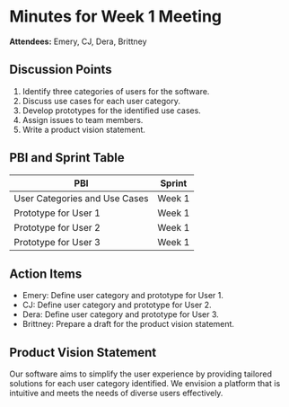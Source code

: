 # Minutes for Week 1 Meeting
**Attendees:** Emery, CJ, Dera, Brittney

## Discussion Points
1. Identify three categories of users for the software.
2. Discuss use cases for each user category.
3. Develop prototypes for the identified use cases.
4. Assign issues to team members.
5. Write a product vision statement.

## PBI and Sprint Table

| PBI                                     | Sprint        |
|-----------------------------------------|---------------|
| User Categories and Use Cases           | Week 1       |
| Prototype for User 1                    | Week 1       |
| Prototype for User 2                    | Week 1       |
| Prototype for User 3                    | Week 1       |

## Action Items
- Emery: Define user category and prototype for User 1.
- CJ: Define user category and prototype for User 2.
- Dera: Define user category and prototype for User 3.
- Brittney: Prepare a draft for the product vision statement.

## Product Vision Statement
Our software aims to simplify the user experience by providing tailored solutions for each user category identified. We envision a platform that is intuitive and meets the needs of diverse users effectively.
